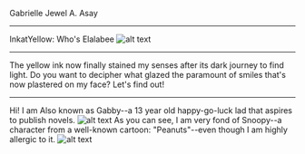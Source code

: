 
Gabrielle Jewel A. Asay
- - -
InkatYellow: Who's Elalabee
![alt text](https://i.pinimg.com/564x/03/6d/60/036d602cbe06182a09da7f986848b622.jpg)
- - -
The yellow ink now finally stained my senses after its dark journey to find light. Do you want to decipher what glazed the paramount of smiles that's now plastered on my face? Let's find out!
- - -
Hi! I am Also known as Gabby--a 13 year old happy-go-luck lad that aspires to publish novels. 
![alt text](https://i.pinimg.com/564x/7a/18/42/7a1842663cc4448a3c9b6dbb0ac658e3.jpg)
As you can see, I am very fond of Snoopy--a character from a well-known cartoon: "Peanuts"--even though I am highly allergic to it.
![alt text](https://i.pinimg.com/564x/6e/e3/05/6ee3050fac2f780a97291152ee5a4965.jpg)
